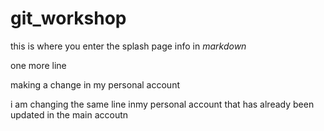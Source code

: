 # git_workshop

this is where you enter the splash page info in _markdown_

one more line

making a change in my personal account

i am changing the same line inmy personal account that has already been updated in the main accoutn 
